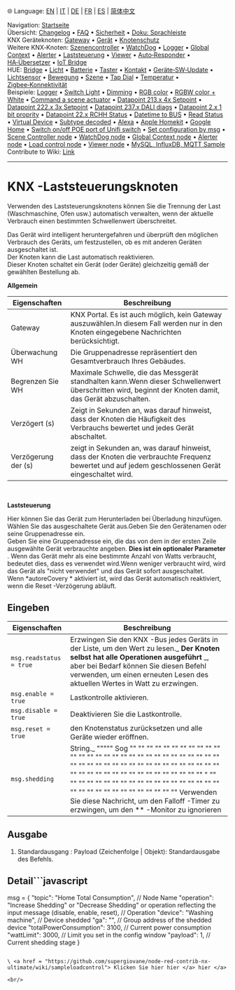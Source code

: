 🌐 Language: [EN](/node-red-contrib-knx-ultimate/wiki/LoadControl-Configuration) | [IT](/node-red-contrib-knx-ultimate/wiki/it-LoadControl-Configuration) | [DE](/node-red-contrib-knx-ultimate/wiki/de-LoadControl-Configuration) | [FR](/node-red-contrib-knx-ultimate/wiki/fr-LoadControl-Configuration) | [ES](/node-red-contrib-knx-ultimate/wiki/es-LoadControl-Configuration) | [简体中文](/node-red-contrib-knx-ultimate/wiki/zh-CN-LoadControl-Configuration)
<!-- NAV START -->
Navigation: [Startseite](/node-red-contrib-knx-ultimate/wiki/de-Home)  
Übersicht: [Changelog](https://github.com/Supergiovane/node-red-contrib-knx-ultimate/blob/master/CHANGELOG.md) • [FAQ](/node-red-contrib-knx-ultimate/wiki/de-FAQ-Troubleshoot) • [Sicherheit](/node-red-contrib-knx-ultimate/wiki/de-SECURITY) • [Doku: Sprachleiste](/node-red-contrib-knx-ultimate/wiki/de-Docs-Language-Bar)  
KNX Geräteknoten: [Gateway](/node-red-contrib-knx-ultimate/wiki/de-Gateway-configuration) • [Gerät](/node-red-contrib-knx-ultimate/wiki/de-Device) • [Knotenschutz](/node-red-contrib-knx-ultimate/wiki/de-Protections)  
Weitere KNX‑Knoten: [Szenencontroller](/node-red-contrib-knx-ultimate/wiki/de-SceneController-Configuration) • [WatchDog](/node-red-contrib-knx-ultimate/wiki/de-WatchDog-Configuration) • [Logger](/node-red-contrib-knx-ultimate/wiki/de-Logger-Configuration) • [Global Context](/node-red-contrib-knx-ultimate/wiki/de-GlobalVariable) • [Alerter](/node-red-contrib-knx-ultimate/wiki/de-Alerter-Configuration) • [Laststeuerung](/node-red-contrib-knx-ultimate/wiki/de-LoadControl-Configuration) • [Viewer](/node-red-contrib-knx-ultimate/wiki/de-knxUltimateViewer) • [Auto‑Responder](/node-red-contrib-knx-ultimate/wiki/de-KNXAutoResponder) • [HA‑Übersetzer](/node-red-contrib-knx-ultimate/wiki/de-HATranslator) • [IoT Bridge](/node-red-contrib-knx-ultimate/wiki/de-IoT-Bridge-Configuration)  
HUE: [Bridge](/node-red-contrib-knx-ultimate/wiki/de-HUE+Bridge+configuration) • [Licht](/node-red-contrib-knx-ultimate/wiki/de-HUE+Light) • [Batterie](/node-red-contrib-knx-ultimate/wiki/de-HUE+Battery) • [Taster](/node-red-contrib-knx-ultimate/wiki/de-HUE+Button) • [Kontakt](/node-red-contrib-knx-ultimate/wiki/de-HUE+Contact+sensor) • [Geräte‑SW‑Update](/node-red-contrib-knx-ultimate/wiki/de-HUE+Device+software+update) • [Lichtsensor](/node-red-contrib-knx-ultimate/wiki/de-HUE+Light+sensor) • [Bewegung](/node-red-contrib-knx-ultimate/wiki/de-HUE+Motion) • [Szene](/node-red-contrib-knx-ultimate/wiki/de-HUE+Scene) • [Tap Dial](/node-red-contrib-knx-ultimate/wiki/de-HUE+Tapdial) • [Temperatur](/node-red-contrib-knx-ultimate/wiki/de-HUE+Temperature+sensor) • [Zigbee‑Konnektivität](/node-red-contrib-knx-ultimate/wiki/de-HUE+Zigbee+connectivity)  
Beispiele: [Logger](/node-red-contrib-knx-ultimate/wiki/de-Logger-Sample) • [Switch Light](/node-red-contrib-knx-ultimate/wiki/-Sample---Switch-light) • [Dimming](/node-red-contrib-knx-ultimate/wiki/-Sample---Dimming) • [RGB color](/node-red-contrib-knx-ultimate/wiki/-Sample---RGB-Color) • [RGBW color + White](/node-red-contrib-knx-ultimate/wiki/-Sample---RGBW-Color-plus-White) • [Command a scene actuator](/node-red-contrib-knx-ultimate/wiki/-Sample---Control-a-scene-actuator) • [Datapoint 213.x 4x Setpoint](/node-red-contrib-knx-ultimate/wiki/-Sample---DPT213) • [Datapoint 222.x 3x Setpoint](/node-red-contrib-knx-ultimate/wiki/-Sample---DPT222) • [Datapoint 237.x DALI diags](/node-red-contrib-knx-ultimate/wiki/-Sample---DPT237) • [Datapoint 2.x 1 bit proprity](/node-red-contrib-knx-ultimate/wiki/-Sample---DPT2) • [Datapoint 22.x RCHH Status](/node-red-contrib-knx-ultimate/wiki/-Sample---DPT22) • [Datetime to BUS](/node-red-contrib-knx-ultimate/wiki/-Sample---DateTime-to-BUS) • [Read Status](/node-red-contrib-knx-ultimate/wiki/-Sample---Read-value-from-Device) • [Virtual Device](/node-red-contrib-knx-ultimate/wiki/-Sample---Virtual-Device) • [Subtype decoded](/node-red-contrib-knx-ultimate/wiki/-Sample---Subtype) • [Alexa](/node-red-contrib-knx-ultimate/wiki/-Sample---Alexa) • [Apple Homekit](/node-red-contrib-knx-ultimate/wiki/-Sample---Apple-Homekit) • [Google Home](/node-red-contrib-knx-ultimate/wiki/-Sample---Google-Assistant) • [Switch on/off POE port of Unifi switch](/node-red-contrib-knx-ultimate/wiki/-Sample---UnifiPOE) • [Set configuration by msg](/node-red-contrib-knx-ultimate/wiki/-Sample-setConfig) • [Scene Controller node](/node-red-contrib-knx-ultimate/wiki/Sample-Scene-Node) • [WatchDog node](/node-red-contrib-knx-ultimate/wiki/-Sample---WatchDog) • [Global Context node](/node-red-contrib-knx-ultimate/wiki/SampleGlobalContextNode) • [Alerter node](/node-red-contrib-knx-ultimate/wiki/SampleAlerter) • [Load control node](/node-red-contrib-knx-ultimate/wiki/SampleLoadControl) • [Viewer node](/node-red-contrib-knx-ultimate/wiki/knxUltimateViewer) • [MySQL, InfluxDB, MQTT Sample](/node-red-contrib-knx-ultimate/wiki/Sample-KNX2MQTT-KNX2MySQL-KNX2InfluxDB)  
Contribute to Wiki: [Link](/node-red-contrib-knx-ultimate/wiki/de-Manage-Wiki)
<!-- NAV END -->
---

# KNX -Laststeuerungsknoten

<p> Verwenden des Laststeuerungsknotens können Sie die Trennung der Last (Waschmaschine, Ofen usw.) automatisch verwalten, wenn der aktuelle Verbrauch einen bestimmten Schwellenwert überschreitet.

Das Gerät wird intelligent heruntergefahren und überprüft den möglichen Verbrauch des Geräts, um festzustellen, ob es mit anderen Geräten ausgeschaltet ist.<br/>
Der Knoten kann die Last automatisch reaktivieren.<br/>
Dieser Knoten schaltet ein Gerät (oder Geräte) gleichzeitig gemäß der gewählten Bestellung ab. <br/>

**Allgemein**

| Eigenschaften |Beschreibung |
|-|-|
| Gateway |KNX Portal. Es ist auch möglich, kein Gateway auszuwählen.In diesem Fall werden nur in den Knoten eingegebene Nachrichten berücksichtigt. |
|Überwachung WH | Die Gruppenadresse repräsentiert den Gesamtverbrauch Ihres Gebäudes. |
| Begrenzen Sie WH | Maximale Schwelle, die das Messgerät standhalten kann.Wenn dieser Schwellenwert überschritten wird, beginnt der Knoten damit, das Gerät abzuschalten. |
| Verzögert (s) |Zeigt in Sekunden an, was darauf hinweist, dass der Knoten die Häufigkeit des Verbrauchs bewertet und jedes Gerät abschaltet. |
| Verzögerung der (s) |zeigt in Sekunden an, was darauf hinweist, dass der Knoten die verbrauchte Frequenz bewertet und auf jedem geschlossenen Gerät eingeschaltet wird.|

<br/>

**Laststeuerung**

Hier können Sie das Gerät zum Herunterladen bei Überladung hinzufügen.<br/>
Wählen Sie das ausgeschaltete Gerät aus.Geben Sie den Gerätenamen oder seine Gruppenadresse ein.<br/>
Geben Sie eine Gruppenadresse ein, die das von dem in der ersten Zeile ausgewählte Gerät verbrauchte angeben. **Dies ist ein optionaler Parameter** . Wenn das Gerät mehr als eine bestimmte Anzahl von Watts verbraucht, bedeutet dies, dass es verwendet wird.Wenn weniger verbraucht wird, wird das Gerät als "nicht verwendet" und das Gerät sofort ausgeschaltet. <br/>
Wenn \*autoreCovery \* aktiviert ist, wird das Gerät automatisch reaktiviert, wenn die Reset -Verzögerung abläuft.

## Eingeben

| Eigenschaften | Beschreibung |
|-|-|
| `msg.readstatus = true` | Erzwingen Sie den KNX -Bus jedes Geräts in der Liste, um den Wert zu lesen._ **Der Knoten selbst hat alle Operationen ausgeführt** _, aber bei Bedarf können Sie diesen Befehl verwenden, um einen erneuten Lesen des aktuellen Wertes in Watt zu erzwingen.| | |
| `msg.enable = true` | Lastkontrolle aktivieren. |
| `msg.disable = true` | Deaktivieren Sie die Lastkontrolle. |
| `msg.reset = true` |den Knotenstatus zurücksetzen und alle Geräte wieder eröffnen. |
| `msg.shedding` | String._ """"" Sog "" "" "" "" "" "" "" "" "" "" "" "" "" "" "" "" "" "" "" "" "" "" "" "" "" "" "" "" "" "" "" "" "" "" "" "" "" "" "" "" "" "" "" "" "" "" "" "" "" "" "" "" "" "" "" "" "" "" "" "" "" "" "" " "" "" "" "" "" "" "" "" "" "" "" "" "" "" "" "" "" "" "" "" "" "" "" "" "" "" "" "" "" "" "" "" Verwenden Sie diese Nachricht, um den Falloff -Timer zu erzwingen, um den \*\* -Monitor zu ignorieren |

## Ausgabe

1. Standardausgang
: Payload (Zeichenfolge | Objekt): Standardausgabe des Befehls.

## Detail```javascript

msg = {
  "topic": "Home Total Consumption", // Node Name
  "operation": "Increase Shedding" or "Decrease Shedding" or operation reflecting the input message (disable, enable, reset), // Operation
  "device": "Washing machine", // Device shedded
  "ga": "", // Group address of the shedded device
  "totalPowerConsumption": 3100, // Current power consumption
  "wattLimit": 3000, // Limit you set in the config window
  "payload": 1, // Current shedding stage
}

```# Probe

\ <a href = "https://github.com/supergiovane/node-red-contrib-nx-ultimate/wiki/sampleloadcontrol"> Klicken Sie hier hier </a> hier </a>

<br/>